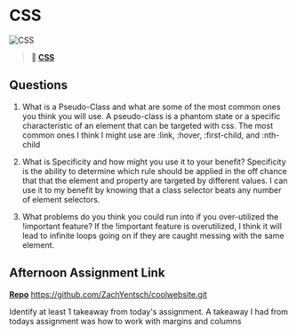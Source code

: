 # CSS

![CSS](https://bcw.blob.core.windows.net/public/cssUnit/1411879719053976)

> **📖 [CSS](https://codeworksacademy.com/fs-student-guide/resources/wk1/03-CSS)**

## Questions

1. What is a Pseudo-Class and what are some of the most common ones you think you will use.
A pseudo-class is a phantom state or a specific characteristic of an element that can be targeted with css. The most common ones I think I might use are :link, :hover, :first-child, and :nth-child

2. What is Specificity and how might you use it to your benefit?
Specificity is the ability to determine which rule should be applied in the off chance that that the element and property are targeted by different values. I can use it to my benefit by knowing that a class selector beats any number of element selectors.

3. What problems do you think you could run into if you over-utilized the !important feature?
If the !important feature is overutilized, I think it will lead to infinite loops going on if they are caught messing with the same element.

## Afternoon Assignment Link

**[Repo](https://github.com/ZachYentsch/<ASSIGNMENT_REPO>)** https://github.com/ZachYentsch/coolwebsite.git 

Identify at least 1 takeaway from today's assignment.
A takeaway I had from todays assignment was how to work with margins and columns